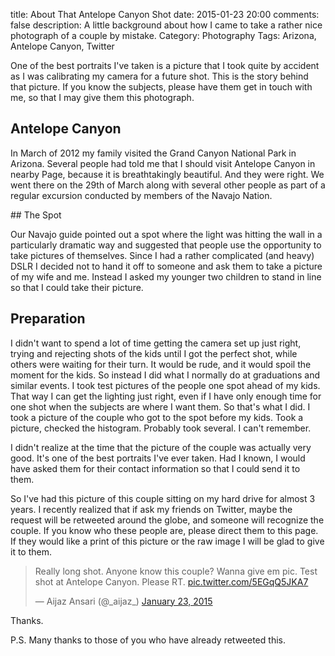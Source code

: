 title: About That Antelope Canyon Shot
date: 2015-01-23 20:00
comments: false
description: A little background about how I came to take a rather nice photograph of a couple by mistake.
Category: Photography
Tags: Arizona, Antelope Canyon, Twitter

One of the best portraits I've taken is a picture that I took quite by accident as I was calibrating my camera for a future shot. This is the story behind that picture. If you know the subjects, please have them get in touch with me, so that I may give them this photograph.

<!-- more -->

## Antelope Canyon

In March of 2012 my family visited the Grand Canyon National Park in Arizona. Several people had told me that I should visit Antelope Canyon in nearby Page, because it is breathtakingly beautiful. And they were right. We went there on the 29th of March along with several other people as part of a regular excursion conducted by members of the Navajo Nation.

<!-- ai c /images/photos/antelope/JAZ4109.jpg /images/photos/antelope/JAZ4109.jpg 399 600 Antelope Canyon in Page Arizona -->


<div style="clear: both"></div>
## The Spot

Our Navajo guide pointed out a spot where the light was hitting the wall in a particularly dramatic way and suggested that people use the opportunity to take pictures of themselves. Since I had a rather complicated (and heavy) DSLR I decided not to hand it off to someone and ask them to take a picture of my wife and me. Instead I asked my younger two children to stand in line so that I could take their picture. 


<!-- ai c /images/photos/antelope/JAZ4050.jpg /images/photos/antelope/JAZ4050.jpg 600 399 The kids' turn to be photographed. -->


## Preparation

I didn't want to spend a lot of time getting the camera set up just right, trying and rejecting shots of the kids until I got the perfect shot, while others were waiting for their turn. It would be rude, and it would spoil the moment for the kids. So instead I did what I normally do at graduations and similar events. I took test pictures of the people one spot ahead of my kids. That way I can get the lighting just right, even if I have only enough time for one shot when the subjects are where I want them. So that's what I did. I took a picture of the couple who got to the spot before my kids. Took a picture, checked the histogram. Probably took several. I can't remember. 

I didn't realize at the time that the picture of the couple was actually very good. It's one of the best portraits I've ever taken. Had I known, I would have asked them for their contact information so that I could send it to them. 

<!-- ai c /images/photos/antelope/JAZ4049.jpg /images/photos/antelope/JAZ4049.jpg 600 399 The couple who preceded my kids. -->

<div style="clear: both"></div>

So I've had this picture of this couple sitting on my hard drive for almost 3 years. I recently realized that if ask my friends on Twitter, maybe the request will be retweeted around the globe, and someone will recognize the couple. If you know who these people are, please direct them to this page. If they would like a print of this picture or the raw image I will be glad to give it to them. 

<blockquote class="twitter-tweet" lang="en"><p>Really long shot. Anyone know this couple? Wanna give em pic. Test shot at Antelope Canyon. &#10;Please RT. <a href="http://t.co/5EGqQ5JKA7">pic.twitter.com/5EGqQ5JKA7</a></p>&mdash; Aijaz Ansari (@_aijaz_) <a href="https://twitter.com/_aijaz_/status/558657947199225857">January 23, 2015</a></blockquote>
<script async src="//platform.twitter.com/widgets.js" charset="utf-8"></script>


Thanks.

P.S. Many thanks to those of you who have already retweeted this.  


